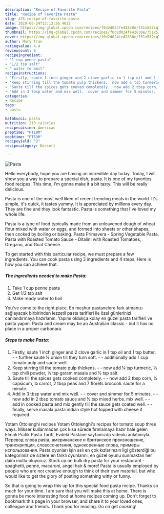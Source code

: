 ```yaml
---
description: "Recipe of Favorite Pasta"
title: "Recipe of Favorite Pasta"
slug: 476-recipe-of-favorite-pasta
date: 2020-06-24T13:13:56.463Z
image: https://img-global.cpcdn.com/recipes/f0d2d024fe42830e/751x532cq70/pasta-recipe-main-photo.jpg
thumbnail: https://img-global.cpcdn.com/recipes/f0d2d024fe42830e/751x532cq70/pasta-recipe-main-photo.jpg
cover: https://img-global.cpcdn.com/recipes/f0d2d024fe42830e/751x532cq70/pasta-recipe-main-photo.jpg
author: Mary Tran
ratingvalue: 4.4
reviewcount: 8
recipeingredient:
- "1 cup penne pasta"
- "1/2 tsp salt"
- " water to boil"
recipeinstructions:
- "Firstly, saute 1 inch ginger and 2 clove garlic in 1 tsp oil and 1 tsp butter.  further saute ½ onion till they turn soft.  additionally add 1 cup tomato pulp and saute well."
- "Keep stirring till the tomato pulp thickens.  now add ¼ tsp turmeric, ½ tsp chilli powder, ½ tsp garam masala and ½ tsp salt."
- "Saute till the spices gets cooked completely.  now add 2 tbsp corn, ¼ capsicum, ¼ carrot, 2 tbsp peas and 7 florets broccoli. saute for a minute."
- "Add in 3 tbsp water and mix well.  cover and simmer for 5 minutes.  now add in 2 tbsp tomato sauce and ½ tsp mixed herbs. mix well.  add in cooked pasta and mix gently till the sauce gets coated well.  finally, serve masala pasta indian style hot topped with cheese if required."
categories:
- Recipe
tags:
- pasta

katakunci: pasta 
nutrition: 213 calories
recipecuisine: American
preptime: "PT18M"
cooktime: "PT53M"
recipeyield: "2"
recipecategory: Dessert

---
```



![Pasta](https://img-global.cpcdn.com/recipes/f0d2d024fe42830e/751x532cq70/pasta-recipe-main-photo.jpg)

Hello everybody, hope you are having an incredible day today. Today, I will show you a way to prepare a special dish, pasta. It is one of my favorites food recipes. This time, I'm gonna make it a bit tasty. This will be really delicious.

Pasta is one of the most well liked of recent trending meals in the world. It's simple, it's quick, it tastes yummy. It is appreciated by millions every day. They are fine and they look fantastic. Pasta is something that I've loved my whole life.

Pasta is a type of food typically made from an unleavened dough of wheat flour mixed with water or eggs, and formed into sheets or other shapes, then cooked by boiling or baking. Pasta Primavera - Spring Vegetable Pasta. Pasta with Roasted Tomato Sauce - Ditalini with Roasted Tomatoes, Oregano, and Goat Cheese.


To get started with this particular recipe, we must prepare a few ingredients. You can cook pasta using 3 ingredients and 4 steps. Here is how you can achieve that.

<!--inarticleads1-->

##### The ingredients needed to make Pasta:

1. Take 1 cup penne pasta
1. Get 1/2 tsp salt
1. Make ready  water to boil


You&#39;ve come to the right place. En meşhur pastanelere fark atmanızı sağlayacak birbirinden lezzetli pasta tarifleri ile özel günlerinizi canlandırmaya hazırlanın. Yapımı oldukça kolay en güzel pasta tarifleri ve pasta yapım. Pasta and cream may be an Australian classic - but it has no place in a proper carbonara. 

<!--inarticleads2-->

##### Steps to make Pasta:

1. Firstly, saute 1 inch ginger and 2 clove garlic in 1 tsp oil and 1 tsp butter. -  - further saute ½ onion till they turn soft. -  - additionally add 1 cup tomato pulp and saute well.
1. Keep stirring till the tomato pulp thickens. -  - now add ¼ tsp turmeric, ½ tsp chilli powder, ½ tsp garam masala and ½ tsp salt.
1. Saute till the spices gets cooked completely. -  - now add 2 tbsp corn, ¼ capsicum, ¼ carrot, 2 tbsp peas and 7 florets broccoli. saute for a minute.
1. Add in 3 tbsp water and mix well. -  - cover and simmer for 5 minutes. -  - now add in 2 tbsp tomato sauce and ½ tsp mixed herbs. mix well. -  - add in cooked pasta and mix gently till the sauce gets coated well. -  - finally, serve masala pasta indian style hot topped with cheese if required.


Yotam Ottolenghi recipes Yotam Ottolenghi&#39;s recipes for tomato soup three ways. Mikser kullanmadan çok kısa sürede fırınlamaya hazır hale gelen Elmalı Pratik Pasta Tarifi, Evdeki Pastane sayfamızda videolu anlatımıyla. Перевод слова pasta, американское и британское произношение, транскрипция, словосочетания, однокоренные слова, примеры использования. Pasta oyunları işin aslı en çok kızlarınızın ilgi gösterdiği bu kategorimiz de sizlere en farklı oyunlarını, en güzel oyunu sunmaktan her daim mutlu oluyoruz. Stock up on bulk dry pasta for your restaurant - spaghetti, penne, macaroni, angel hair &amp; more! Pasta is usually employed by people who are not creative enough to think of their own material, but who would like to get the glory of posting something witty or funny. 

So that is going to wrap this up for this special food pasta recipe. Thanks so much for your time. I am sure that you will make this at home. There is gonna be more interesting food at home recipes coming up. Don't forget to bookmark this page in your browser, and share it to your loved ones, colleague and friends. Thank you for reading. Go on get cooking!
